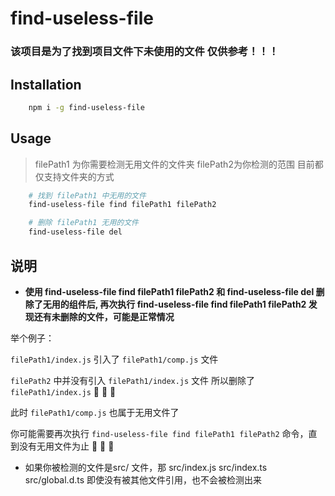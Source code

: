 # find-useless-file

### 该项目是为了找到项目文件下未使用的文件 仅供参考！！！

## Installation
```bash
    npm i -g find-useless-file
```

## Usage

> filePath1 为你需要检测无用文件的文件夹 filePath2为你检测的范围 目前都仅支持文件夹的方式

```bash
    # 找到 filePath1 中无用的文件
    find-useless-file find filePath1 filePath2

    # 删除 filePath1 无用的文件
    find-useless-file del
```

## 说明

- **使用 find-useless-file find filePath1 filePath2 和 find-useless-file del 删除了无用的组件后, 再次执行 find-useless-file find filePath1 filePath2 发现还有未删除的文件，可能是正常情况**

举个例子：

`filePath1/index.js` 引入了 `filePath1/comp.js` 文件

`filePath2` 中并没有引入 `filePath1/index.js` 文件 所以删除了 `filePath1/index.js`  🎉 🎉 🎉

此时 `filePath1/comp.js` 也属于无用文件了

你可能需要再次执行 `find-useless-file find filePath1 filePath2` 命令，直到没有无用文件为止 🤔 🤔 🤔

- 如果你被检测的文件是src/ 文件，那 src/index.js src/index.ts src/global.d.ts 即使没有被其他文件引用，也不会被检测出来